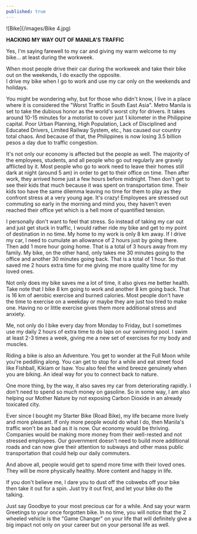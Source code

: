 ```yaml
---
published: true
---
```

![Bike](/images/Bike 4.jpg)

**HACKING MY WAY OUT OF MANILA'S TRAFFIC**

Yes, I'm saying farewell to my car and giving my warm welcome to my bike... at least during the workweek.

When most people drive their car during the workweek and take their bike out on the weekends, I do exactly the opposite.   
I drive my bike when I go to work and use my car only on the weekends and holidays.

You might be wondering why, but for those who didn't know, I live in a place where it is considered the "Worst Traffic in South East Asia". 
Metro Manila is set to take the dubious honor as the world's worst city for drivers. 
It takes around 10-15 minutes for a motorist to cover just 1 kilometer in the Philippine capital.
Poor Urban Planning, High Population, Lack of Disciplined and Educated Drivers, Limited Railway System, etc., has caused our country total chaos.
And because of that, the Philippines is now losing 3.5 billion pesos a day due to traffic congestion.

It's not only our economy is affected but the people as well. The majority of the employees, students, and all people who go out regularly are gravely afflicted by it.
Most people who go to work need to leave their homes still dark at night (around 5 am) in order to get to their office on time.
Then after work, they arrived home just a few hours before midnight. 
Then don't get to see their kids that much because it was spent on transportation time. Their kids too have the same dilemma leaving no time for them to play as they confront stress at a very young age.
It's crazy! Employees are stressed out commuting so early in the morning and mind you, they haven't even reached their office yet which is a hell more of quantified tension.

I personally don't want to feel that stress. So instead of taking my car out and just get stuck in traffic, I would rather ride my bike and get to my point of destination in no time.
My home to my work is only 8 km away. If I drive my car, I need to cumulate an allowance of 2 hours just by going there. Then add 1 more hour going home. That is a total of 3 hours away from my family.
My bike, on the other hand, only takes me 30 minutes going to the office and another 30 minutes going back. That is a total of 1 hour. So that saved me 2 hours extra time for me giving me more quality time for my loved ones.

Not only does my bike saves me a lot of time, it also gives me better health. Take note that I bike 8 km going to work and another 8 km going back. That is 16 km of aerobic exercise and burned calories. 
Most people don't have the time to exercise on a weekday or maybe they are just too tired to make one. Having no or little exercise gives them more additional stress and anxiety.

Me, not only do I bike every day from Monday to Friday, but I sometimes use my daily 2 hours of extra time to do laps on our swimming pool. 
I swim at least 2-3 times a week, giving me a new set of exercises for my body and muscles. 

Riding a bike is also an Adventure. 
You get to wonder at the Full Moon while you're peddling along. 
You can get to stop for a while and eat street food like Fishball, Kikiam or Isaw.
You also feel the wind breeze genuinely when you are biking. An ideal way for you to connect back to nature.

One more thing, by the way, it also saves my car from deteriorating rapidly. I don't need to spend so much money on gasoline. 
So in some way, I am also helping our Mother Nature by not exposing Carbon Dioxide in an already toxicated city. 

Ever since I bought my Starter Bike (Road Bike), my life became more lively and more pleasant.
If only more people would do what I do, then Manila's traffic won't be as bad as it is now. 
Our economy would be thriving. Companies would be making more money from their well-rested and not stressed employees. Our government doesn't need to build more additional roads and can now give their attention to subways and other mass public transportation that could help our daily commuters.

And above all, people would get to spend more time with their loved ones. They will be more physically healthy. More content and happy in life.

If you don't believe me, I dare you to dust off the cobwebs off your bike then take it out for a spin. 
Just try it out first, and let your bike do the talking.

Just say Goodbye to your most precious car for a while. And say your warm Greetings to your once forgotten bike. 
In no time, you will notice that the 2 wheeled vehicle is the "Game Changer" on your life that will definitely give a big impact not only on your career but on your personal life as well.
